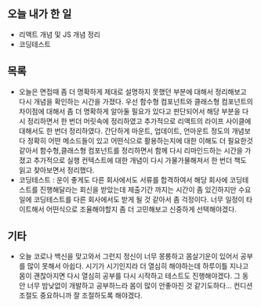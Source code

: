 ## 오늘 내가 한 일
- 리액트 개념 및 JS 개념 정리
- 코딩테스트

## 목록
- 오늘은 면접때 좀 더 명확하게 제대로 설명하지 못했던 부분에 대해서 정리해보고 다시 개념을 확인하는 시간을 가졌다. 우선 함수형 컴포넌트와 클래스형 컴포넌트의 차이점에 대해서 좀 더 명확하게 알아둘 필요가 있다고 판단되어서 해당 부분을 다시 정리하면서 한 번더 머릿속에 정리하였고 추가적으로 리액트의 라이프 사이클에 대해서도 한 번더 정리하였다. 간단하게 마운트, 업데이트, 언마운트 정도의 개념보다 정확히 어떤 메소드들이 있고 어떤식으로 활용하는지에 대한 이해도 더 필요한것 같아서 함수형,클래스형 컴포넌트를 정리하면서 함께 다시 리마인드하는 시간을 가졌고 추가적으로 실행 컨텍스트에 대한 개념이 다시 가물가물해져서 한 번더 책도 읽고 찾아보면서 정리했다.
- 코딩테스트 : 운이 좋게도 다른 회사에서도 서류를 합격하여서 해당 회사에 코딩테스트를 진행해달라는 회신을 받았는데 제출기간 까지는 시간이 좀 있긴하지만 수요일에 코딩테스트를 다른 회사에서도 받게 될 것 같아서 좀 걱정이다. 너무 일정이 타이트해서 어떤식으로 조율해야할지 좀 더 고민해보고 신중하게 선택해야겠다.

## 기타
- 오늘 코로나 백신을 맞고와서 그런지 정신이 너무 몽롱하고 몸살기운이 있어서 공부를 많이 못해서 아쉽다. 시기가 시기인지라 더 열심히 해야하는데 하루이틀 지나고 몸이 괜찮아지면 다시 열심히 공부를 다시 시작하고 테스트도 진행해야겠다. 그 동안 너무 밤낮없이 개발하고 공부하느라 몸이 많이 안좋아진 것 같기도하다... 컨디션 조절도 중요하니까 잘 조절하도록 해야겠다.
